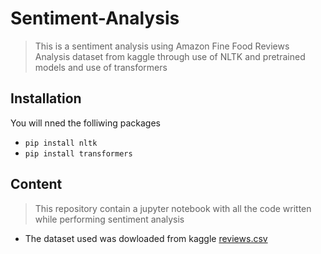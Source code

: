 # Sentiment-Analysis
>This is a sentiment analysis using Amazon Fine Food Reviews Analysis dataset from kaggle through use of NLTK and pretrained models and use of transformers

## Installation
You will nned the folliwing packages 
* `pip install nltk`
* `pip install transformers`

## Content
> This repository contain a jupyter notebook with all the code written while performing sentiment analysis
* The dataset used was dowloaded from kaggle [reviews.csv](https://www.kaggle.com/datasets/snap/amazon-fine-food-reviews/download?datasetVersionNumber=2)
